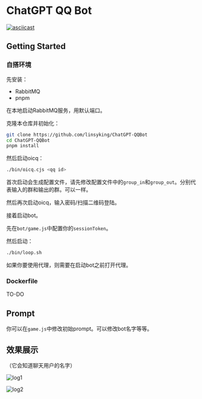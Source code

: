 # ChatGPT QQ Bot

[![asciicast](https://asciinema.org/a/Bajz7vUR6IQXlVQHdKBlu7231.svg)](https://asciinema.org/a/Bajz7vUR6IQXlVQHdKBlu7231)

## Getting Started

### 自搭环境

先安装：

- RabbitMQ
- pnpm

在本地启动RabbitMQ服务，用默认端口。

克隆本仓库并初始化：

```bash
git clone https://github.com/linsyking/ChatGPT-QQBot
cd ChatGPT-QQBot
pnpm install
```

然后启动oicq：

```bash
./bin/oicq.cjs <qq id>
```

首次启动会生成配置文件，请先修改配置文件中的`group_in`和`group_out`。分别代表输入的群和输出的群。可以一样。

然后再次启动oicq，输入密码/扫描二维码登陆。

接着启动bot。

先在`bot/game.js`中配置你的`sessionToken`。

然后启动：

```bash
./bin/loop.sh
```

如果你要使用代理，则需要在启动bot之前打开代理。

### Dockerfile

TO-DO

## Prompt

你可以在`game.js`中修改初始prompt。可以修改bot名字等等。

## 效果展示

（它会知道聊天用户的名字）

![log1](https://user-images.githubusercontent.com/49303317/206824539-8175b40f-66ec-4a62-93b4-cdeab1d62bf5.jpeg)

![log2](https://user-images.githubusercontent.com/49303317/206824536-8666e406-3172-419c-8029-4e3f1f72e19f.jpeg)
